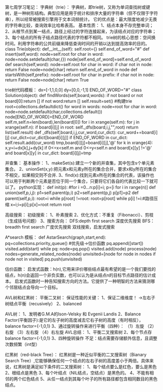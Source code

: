 第七周学习笔记：
字典树（trie）：
字典树，即trie树，又称为单词查找树或键树，是一种树形结构。典型应用是用于统计和排序大量的字符串（但不仅限于字符串），所以经常被搜索引擎用于文本词频统计。
它的优点是：最大限度地减少无畏的字符串比较，查询效率比哈希表高。
基本性质：
1、结点本身不存完整单词；
2、从根节点到某一结点，路径上经过的字符连接起来，为该结点对应的字符串；
3、每个结点的所有子结点路径代表的字符都不相同。
trie树的核心思想：空间换时间。利用字符串的公共前缀来降低查询时间的开销以达到提高效率的目的。
class Trie(object):
	def__int__(self):
		self.root={}
		self.end_of_word="#"
	def insert(self,word):
		node=self.root
		for char in word:
			node=node.setdefault(char,{})
		node[self.end_of_word]=self.end_of_word
	def search(self,word):
		node=self.root
		for char in word:
			if char not in node:
				return False
			node=node[char]
		return self.end_of_word in node
	def startsWith(self,prefix):
		node=self.root
		for char in prefix:
			if char not in node:
				return False
			node=node[char]
		return True

trie树代码模板：
dx=[-1,1,0,0]
dy=[0,0,-1,1]
END_OF_WORD="#"
class Solution(object):
	def findWords(self,board,words):
		if not board or not board[0]:return []
		if not word:return []
		self.result=set()
		#构建trie
		root=collections.defaultdict()
		for word in words:
			node=root
			for char in word:
				node=node.setdefault(char,collections.default())
			node[END_OF_WORD]=END_OF_WORD
		self.m,self.n=len(board),len(board[0])
		for i in xrange(self.m):
			for j in xrange(self.n):
				if board[i][j] in root:
					self._dfs(board,i,j,"",root)
		return list(self.result)
	def _dfs(self,board,i,j,cur_word,cur_dict):
		cur_word+=board[i][j]
		cur_dict=cur_dict[board[i][j]]
		if END_OF_WORD in cur_dict:
			self.result.add(cur_word)
		tmp,board[i][j]=board[i][j],'@'
		for k in xrange(4):
			x,y=i+dx[k],j+dy[k]
			if 0<=x<self.m and 0<=y<self.n and board[x][y] !='@' and board[x][y] in cur_dict:
		board[i][j]=tmp


并查集：
基本操作：
1、makeSet(s):建立一个新的并查集，其中包含s个单元素集合。
2、unionSet(x,y):把元素x和元素y所在的集合合并，要求x和y所在的集合不相交，如果相交则不合并.
3、find(x):找到元素x所在的集合的代表，该操作也可以用于判断两个元素是否位于同一个集合，只要将它们各自的代表比较一下就可以了。
python实现：
def init(p):
	#for i =0...n:p[i]=i;
	p=[i for i in range(n)]
def union(self,p,i,j):
	p1=self.parent(p,i)
	p2=self.parent(p,j)
	p[p1]=p2
def parent(self,p,i):
	root=i
	while p[root] !=root:
		root=p[root]
	while p[i] !=i:#路径压缩
		x=i;i=p[i];p[x]=root
	return root

高级搜索：
初级搜索：
1、朴素搜索
2、优化方式：不重复（Fibonacci）、剪枝（生成括号问题）
3、搜索方向：
DFS:depth first search 深度优先搜索
BFS：breadth first search 广度优先搜索
双线搜索，启发式搜索

A*search 模板：
def AstarSearch(graph,start,end):
	pq=collections.priority_queue() #优先级->估价函数
	pq.append([start])
	visited.add(start)
	while pq:
		node=pq.pop()
		visited.add(node)
		process(node)
		nodes=generate_related_nodes(node)
		unvisited=[node for node in nodes if node not in visited]
		pq.push(unvisited)

估价函数：
启发式函数：h(n),它用来评价哪些结点最有希望的是一个我们要找的结点，h(n)会返回一个非负实数，也可以认为是从结点n的目标节点路径的估计成本。
启发式函数时一种告知搜索方向的方法。它提供了一种明智的方法来猜测哪个邻居结点会导向一个目标。

AVL树和红黑树：
平衡二叉树：
保证性能的关键：
1、保证二维维度！ ->左右子树结点平衡（recusively）
2、balanced

AVL树：
1、发明者G.M.A的lson-Velsky 和 Evgenii Landis
2、Balance Factor(平衡因子):是它的左子树的高度减去它右子树的高度（有时相反），
balance factor={-1,0,1}
3、通过旋转操作来进行平衡（四种）：
（1）左旋
（2）右旋
（3）左右旋
（4）右左旋
AVL总结：
1、平衡二叉搜索树
2、每个节点存balance factor={-1,0,1}
3、四种旋转操作
不足：结点需要存储额外信息，且调整次数频繁（int型）

红黑树（red-black Tree）：
红黑树是一种近似平衡的二叉搜索树（Bianary Search Tree）,它能够确保任何一个结点的左右子树的高度差小于两倍。具体来说，红黑树是满足如下条件的二叉搜索树：
1、每个结点要么是红色，要么是黑色
2、根结点是黑色
3、每个叶结点（NIL结点，空结点）是黑色的。
4、不能有相邻的两个红色结点
5、从任一结点到其每个叶子的所有路径都包含相同数目的黑色结点。